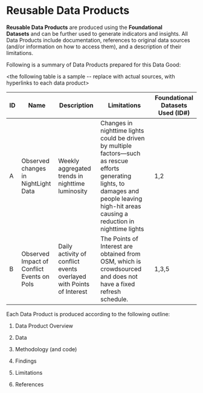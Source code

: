 # Reusable Data Products

**Reusable Data Products** are produced using the **Foundational Datasets** and can be further used to generate indicators and insights. All Data Products include documentation, references to original data sources (and/or information on how to access them), and a description of their limitations.

Following is a summary of Data Products prepared for this Data Good:

<the following table is a sample -- replace with actual sources, with hyperlinks to each data product>

| ID  | Name                                       | Description                                                         | Limitations                                                                                                                                                                                    | Foundational Datasets Used (ID#) |
| --- | ------------------------------------------ | ------------------------------------------------------------------- | ---------------------------------------------------------------------------------------------------------------------------------------------------------------------------------------------- | -------------------------------- |
| A   | Observed changes in NightLight Data        | Weekly aggregated trends in nighttime luminosity                    | Changes in nighttime lights could be driven by multiple factors—such as rescue efforts generating lights, to damages and people leaving high-hit areas causing a reduction in nighttime lights | 1,2                              |
| B   | Observed Impact of Conflict Events on PoIs | Daily activity of conflict events overlayed with Points of Interest | The Points of Interest are obtained from OSM, which is crowdsourced and does not have a fixed refresh schedule.                                                                                | 1,3,5                            |

Each Data Product is produced according to the following outline:

1. Data Product Overview

2. Data

3. Methodology (and code)

4. Findings

5. Limitations

6. References
